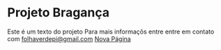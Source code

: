 # Projeto Bragança
Este é um texto do projeto
Para mais informaçõs entre entre em contato com folhaverdepi@gmail.com
<a href="nova_pagina.html">Nova Página</a>
<!DOCTYPE html>
<html>
  <head>
    <title>Minha Página</App Seu Pereira>
  </head>
  <body>
    <h1>Este é um título</h1>
    <p>Este é um parágrafo de texto.</p>
  </body>
</html>
